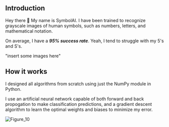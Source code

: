 ## Introduction

Hey there :wave: My name is SymbolAI. I have been trained to recognize grayscale images of human symbols, such as numbers, letters, and mathematical notation.

On average, I have a ***95% success rate***. Yeah, I tend to struggle with my 5's and S's.

"insert some images here"

## How it works

I designed all algorithms from scratch using just the NumPy module in Python. 

I use an artificial neural network capable of both forward and back propogation to make classification predictions, and a gradient descent algorithm to learn the optimal weights and biases to minimize my error.


![Figure_10](https://user-images.githubusercontent.com/106856325/172764862-041f9e4f-55d0-497e-90b5-0dbaf7dac64e.png)
